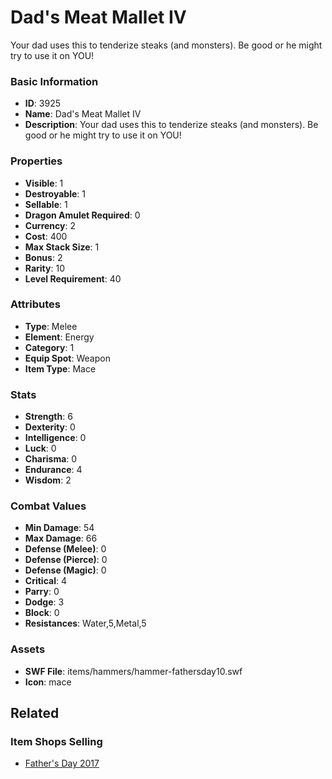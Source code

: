 # Dad's Meat Mallet IV

Your dad uses this to tenderize steaks (and monsters).  Be good or he might try to use it on YOU!

### Basic Information

- **ID**: 3925
- **Name**: Dad&#039;s Meat Mallet IV
- **Description**: Your dad uses this to tenderize steaks (and monsters).  Be good or he might try to use it on YOU!

### Properties

- **Visible**: 1
- **Destroyable**: 1
- **Sellable**: 1
- **Dragon Amulet Required**: 0
- **Currency**: 2
- **Cost**: 400
- **Max Stack Size**: 1
- **Bonus**: 2
- **Rarity**: 10
- **Level Requirement**: 40

### Attributes

- **Type**: Melee
- **Element**: Energy
- **Category**: 1
- **Equip Spot**: Weapon
- **Item Type**: Mace

### Stats

- **Strength**: 6
- **Dexterity**: 0
- **Intelligence**: 0
- **Luck**: 0
- **Charisma**: 0
- **Endurance**: 4
- **Wisdom**: 2

### Combat Values

- **Min Damage**: 54
- **Max Damage**: 66
- **Defense (Melee)**: 0
- **Defense (Pierce)**: 0
- **Defense (Magic)**: 0
- **Critical**: 4
- **Parry**: 0
- **Dodge**: 3
- **Block**: 0
- **Resistances**: Water,5,Metal,5

### Assets

- **SWF File**: items/hammers/hammer-fathersday10.swf
- **Icon**: mace

## Related

### Item Shops Selling

- [Father's Day 2017](../item-shops/138-father-s-day-2017.md)

